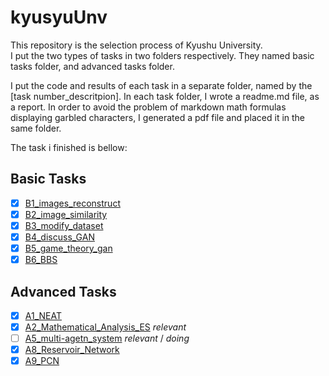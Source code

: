 # kyusyuUnv

This repository is the selection process of Kyushu University.  
I put the two types of tasks in two folders respectively.
They named basic tasks folder, and advanced tasks folder.

I put the code and results of each task in a separate folder, named by the [task number_descritpion].
In each task folder, I wrote a readme.md file, as a report.
In order to avoid the problem of markdown math formulas displaying garbled characters, I generated a pdf file and placed it in the same folder.

The task i finished is bellow:

## Basic Tasks
- [x] [B1_images_reconstruct](Basic_Tasks/B1_images_reconstruct/README.md)
- [x] [B2_image_similarity](Basic_Tasks/B2_image_similarity/README.md) 
- [x] [B3_modify_dataset](Basic_Tasks/B3_modify_dataset/README.md)
- [x] [B4_discuss_GAN](Basic_Tasks/B4_discuss_GAN/README.md)
- [x] [B5_game_theory_gan](Basic_Tasks/B5_game_theory_gan/README.md)
- [x] [B6_BBS](Basic_Tasks/B6_BBS/README.md)

## Advanced Tasks
- [x] [A1_NEAT](Advanced_Tasks/A1_NEAT/README.md)
- [x] [A2_Mathematical_Analysis_ES](Advanced_Tasks/A2_Mathematical_Analysis_ES/README.md) *relevant*
- [ ] [A5_multi-agetn_system](Advanced_Tasks/A5_multi-agent_system/README.md) *relevant* / *doing*
- [x] [A8_Reservoir_Network](Advanced_Tasks/A8_Reservoir_network/README.md)
- [x] [A9_PCN](Advanced_Tasks/A9_PCN/README.md)
